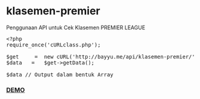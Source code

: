 # klasemen-premier

<p>Penggunaan API untuk Cek Klasemen PREMIER LEAGUE</p>




<pre>&lt;?php
require_once('cURLclass.php');

$get 	 = 	new cURL('http://bayyu.me/api/klasemen-premier/');
$data 	= 	$get->getData();

$data // Output dalam bentuk Array
</pre>


<a href="http://bayyu.me/demo/cek-klasemen/" target="_blank"><h3>DEMO</h3></a>
